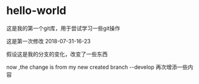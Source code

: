# hello-world
这是我的第一个git库，用于尝试学习一些git操作

这是第一次修改  2018-07-31-16-23


假设这是我的分支的变化，改变了一些东西

now ,the change is from my new created branch --develop
再次增添一些内容

